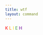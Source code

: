 ```yaml
---
title: wtf
layout: command
---
```


<span style="color: #fe0000">K</span>
<span style="color: #f88d00">L</span>
<span style="color: #fadd00">I</span>
<span style="color: #3f9b42">E</span>
<span style="color: #72179b">H</span>
